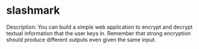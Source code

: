# slashmark
Description: You can build a simple web application to encrypt and decrypt textual information that the user keys in. Remember that strong encryption should produce different outputs even given the same input.
